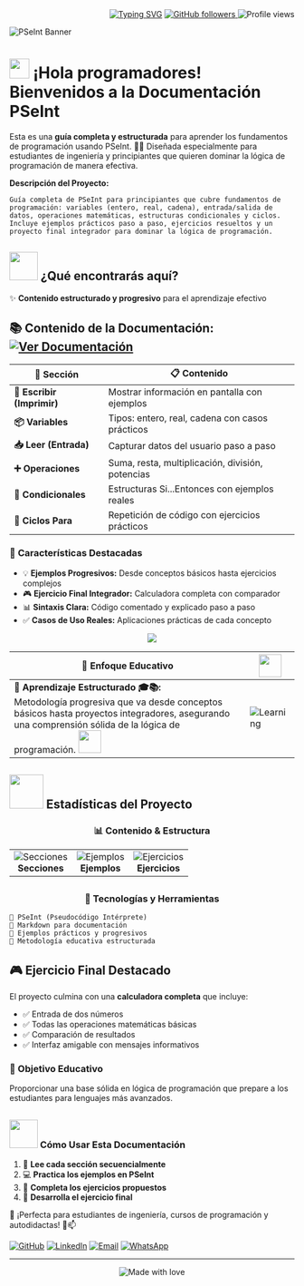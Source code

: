 <div align="right">
<a href="https://git.io/typing-svg"><img src="https://readme-typing-svg.herokuapp.com?font=Source+Code+Pro&weight=700&duration=2000&pause=1000&color=37F740&width=435&lines=%F0%9F%93%9A+Complete+PSeInt+Guide+%E2%9C%A8;%F0%9F%8E%AF+Programming+Logic+Fundamentals+%F0%9F%92%BB;%F0%9F%9A%80+Step-by-Step+Examples+%F0%9F%94%A5;%F0%9F%8C%B1+Perfect+for+Beginners+%F0%9F%93%88;%F0%9F%93+350+Character+Description+%E2%AD%90" alt="Typing SVG" /></a>
<a href="https://github.com/Dami-Val">
    <img src="https://img.shields.io/github/followers/Dami-Val?style=plastic&logo=github&label=Followers&color=010409&labelColor=010409" alt="GitHub followers" />
    </a> 
    <img src="https://komarev.com/ghpvc/?username=Dami-Val&color=010409&style=plastic&label=Profile+views&logo=eye&labelColor=010409" alt="Profile views" />
</div>

![PSeInt Banner](https://via.placeholder.com/1200x300/0d1117/37F740?text=PSeInt+Documentation+Guide)

# <img src="https://raw.githubusercontent.com/MartinHeinz/MartinHeinz/master/wave.gif" width="35" /> ¡Hola programadores! Bienvenidos a la Documentación PSeInt

Esta es una **guía completa y estructurada** para aprender los fundamentos de programación usando PSeInt. 🎯✨ Diseñada especialmente para estudiantes de ingeniería y principiantes que quieren dominar la lógica de programación de manera efectiva.

**Descripción del Proyecto:**
```
Guía completa de PSeInt para principiantes que cubre fundamentos de programación: variables (entero, real, cadena), entrada/salida de datos, operaciones matemáticas, estructuras condicionales y ciclos. Incluye ejemplos prácticos paso a paso, ejercicios resueltos y un proyecto final integrador para dominar la lógica de programación.
```

## <img src="https://media.giphy.com/media/WUlplcMpOCEmTGBtBW/giphy.gif" width="50"> ¿Qué encontrarás aquí?

✨ **Contenido estructurado y progresivo** para el aprendizaje efectivo

## 📚 Contenido de la Documentación: [![Ver Documentación](https://img.shields.io/badge/-Ver%20Documentación%20Completa-010409?style=plastic&logo=gitbook&logoColor=37F740&labelColor=010409)](documentacion-pseint-semana1.md)

| 🎯 Sección | 📋 Contenido |
|------------|-------------|
| **📝 Escribir (Imprimir)** | Mostrar información en pantalla con ejemplos |
| **📦 Variables** | Tipos: entero, real, cadena con casos prácticos |
| **📥 Leer (Entrada)** | Capturar datos del usuario paso a paso |
| **➕ Operaciones** | Suma, resta, multiplicación, división, potencias |
| **🔀 Condicionales** | Estructuras Si...Entonces con ejemplos reales |
| **🔄 Ciclos Para** | Repetición de código con ejercicios prácticos |

### 🚀 **Características Destacadas**

- 💡 **Ejemplos Progresivos:** Desde conceptos básicos hasta ejercicios complejos
- 🎮 **Ejercicio Final Integrador:** Calculadora completa con comparador  
- 📊 **Sintaxis Clara:** Código comentado y explicado paso a paso
- ✅ **Casos de Uso Reales:** Aplicaciones prácticas de cada concepto

<p align="center">
  <a href="">
    <img src="https://skillicons.dev/icons?i=markdown,git,github" />
  </a>
</p>

| 👀 Enfoque Educativo | <img src="https://media.giphy.com/media/L1R1tvI9svkIWwpVYr/giphy.gif" width="40" /> |
|---------------------|---------------------------------------------------------------------------------------------------------------------------|
| 🔹 **Aprendizaje Estructurado 🎓📚:** <br> Metodología progresiva que va desde conceptos básicos hasta proyectos integradores, asegurando una comprensión sólida de la lógica de programación. <img src="https://media.giphy.com/media/ZVik7pBtu9dNS/giphy.gif" width="40" /> | ![Learning](https://media.giphy.com/media/LaVp0AyqR5bGsC5Cbm/giphy.gif) |

## <img src="https://media.giphy.com/media/iY8CRBdQXODJSCERIr/giphy.gif" width="60"> Estadísticas del Proyecto

<div align="center">

### 📊 Contenido & Estructura

<table>
  <tr>
    <td align="center">
      <img src="https://img.shields.io/badge/Secciones-7-37F740?style=for-the-badge&logo=bookmark&logoColor=white" alt="Secciones" />
      <br><strong>Secciones</strong>
    </td>
    <td align="center">
      <img src="https://img.shields.io/badge/Ejemplos-15+-blue?style=for-the-badge&logo=code&logoColor=white" alt="Ejemplos" />
      <br><strong>Ejemplos</strong>
    </td>
    <td align="center">
      <img src="https://img.shields.io/badge/Ejercicios-5+-orange?style=for-the-badge&logo=target&logoColor=white" alt="Ejercicios" />
      <br><strong>Ejercicios</strong>
    </td>
  </tr>
</table>

##

### 🎯 Tecnologías y Herramientas

</div>

```
📌 PSeInt (Pseudocódigo Intérprete)
📌 Markdown para documentación
📌 Ejemplos prácticos y progresivos
📌 Metodología educativa estructurada
```

## 🎮 Ejercicio Final Destacado

El proyecto culmina con una **calculadora completa** que incluye:
- ✅ Entrada de dos números
- ✅ Todas las operaciones matemáticas básicas
- ✅ Comparación de resultados
- ✅ Interfaz amigable con mensajes informativos

### 🎯 Objetivo Educativo
Proporcionar una base sólida en lógica de programación que prepare a los estudiantes para lenguajes más avanzados.

##

### <img src="https://media.giphy.com/media/LnQjpWaON8nhr21vNW/giphy.gif" width="50"> **Cómo Usar Esta Documentación**

1. 📖 **Lee cada sección secuencialmente**
2. 💻 **Practica los ejemplos en PSeInt**
3. 🎯 **Completa los ejercicios propuestos**
4. 🚀 **Desarrolla el ejercicio final**

📢 ¡Perfecta para estudiantes de ingeniería, cursos de programación y autodidactas! 🤝📫

[![GitHub](https://img.shields.io/badge/-GitHub-010409?style=plastic&logo=github&logoColor=white)](https://github.com/Dami-Val)  [![LinkedIn](https://img.shields.io/badge/-LinkedIn-0a66c2?style=plastic&logo=in&logoColor=white)](https://linkedin.com/in/damian-valencia)  [![Email](https://img.shields.io/badge/-Email-c4211f?style=plastic&logo=gmail&logoColor=white)](mailto:damival.32@gmail.com)  [![WhatsApp](https://img.shields.io/badge/-WhatsApp-36be49?style=plastic&logo=whatsapp&logoColor=white)](https://wa.me/523141741239)

---

<div align="center">
  <img src="https://img.shields.io/badge/Made%20with-❤️%20by%20Dami--Val-37F740?style=for-the-badge" alt="Made with love" />
</div>
